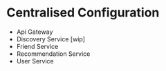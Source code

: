 # Centralised Configuration 
- Api Gateway 
- Discovery Service [wip]
- Friend Service 
- Recommendation Service 
- User Service 